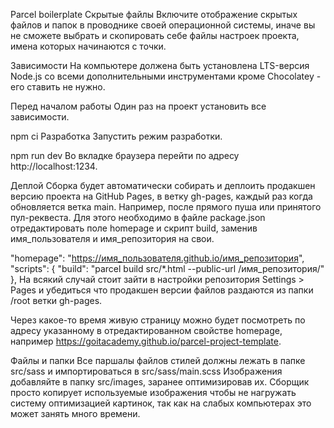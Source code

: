 Parcel boilerplate
Скрытые файлы
Включите отображение скрытых файлов и папок в проводнике своей операционной системы, иначе вы не сможете выбрать и скопировать себе файлы настроек проекта, имена которых начинаются с точки.

Зависимости
На компьютере должена быть установлена LTS-версия Node.js со всеми дополнительными инструментами кроме Chocolatey - его ставить не нужно.

Перед началом работы
Один раз на проект установить все зависимости.

npm ci
Разработка
Запустить режим разработки.

npm run dev
Во вкладке браузера перейти по адресу http://localhost:1234.

Деплой
Сборка будет автоматически собирать и деплоить продакшен версию проекта на GitHub Pages, в ветку gh-pages, каждый раз когда обновляется ветка main. Например, после прямого пуша или принятого пул-реквеста. Для этого необходимо в файле package.json отредактировать поле homepage и скрипт build, заменив имя_пользователя и имя_репозитория на свои.

"homepage": "https://имя_пользователя.github.io/имя_репозитория",
"scripts": {
  "build": "parcel build src/*.html --public-url /имя_репозитория/"
},
На всякий случай стоит зайти в настройки репозитория Settings > Pages и убедиться что продакшен версии файлов раздаются из папки /root ветки gh-pages.

Через какое-то время живую страницу можно будет посмотреть по адресу указанному в отредактированном свойстве homepage, например https://goitacademy.github.io/parcel-project-template.

Файлы и папки
Все паршалы файлов стилей должны лежать в папке src/sass и импортироваться в src/sass/main.scss
Изображения добавляйте в папку src/images, заранее оптимизировав их. Сборщик просто копирует используемые изображения чтобы не нагружать систему оптимизацией картинок, так как на слабых компьютерах это может занять много времени.
